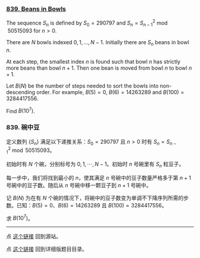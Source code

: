 ### [839. Beans in Bowls](https://projecteuler.net/problem=839)

The sequence $S_n$ is defined by $S_0 = 290797$ and $S_n = S_{n - 1}^2 \bmod 50515093$ for $n > 0$.

There are $N$ bowls indexed $0,1,\dots ,N-1$. Initially there are $S_n$ beans in bowl $n$.

At each step, the smallest index $n$ is found such that bowl $n$ has strictly more beans than bowl $n+1$. Then one bean is moved from bowl $n$ to bowl $n+1$.

Let $B(N)$ be the number of steps needed to sort the bowls into non-descending order.
For example, $B(5) = 0$, $B(6) = 14263289$ and $B(100)=3284417556$.

Find $B(10^7)$.

### 839. 碗中豆

定义数列 $\{S_n\}$ 满足以下递推关系：$S_0 = 290797$ 且 $n > 0$ 时有 $S_n = S_{n - 1}^2 \bmod 50515093$。

初始时有 $N$ 个碗，分别标号为 $0, 1, \cdots, N-1$。初始时 $n$ 号碗里有 $S_n$ 粒豆子。

每一步中，我们将找到最小的 $n$，使其满足 $n$ 号碗中的豆子数量严格多于第 $n+1$ 号碗中的豆子数。随后从 $n$ 号碗中移一颗豆子到 $n + 1$ 号碗中。

记 $B(N)$ 为在有 $N$ 个碗的情况下，将碗中的豆子数变为单调不下降序列所需的步数。已知：$B(5) = 0$、$B(6) = 14263289$ 且 $B(100)=3284417556$。

求 $B(10^7)$。

---

点 [这个链接](https://fsy-juruo.github.io/pe-chinese-translation/) 回到源站。

点 [这个链接](https://fsy-juruo.github.io/pe-chinese-translation/detailed_content_archives.html) 回到详细版题目目录。